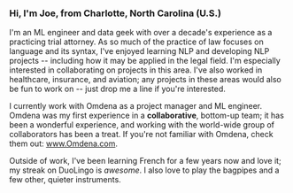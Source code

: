 ### Hi, I'm Joe, from Charlotte, North Carolina (U.S.)

I'm an ML engineer and data geek with over a decade's experience as a practicing trial attorney. As so much of the practice of law focuses on language and its syntax, I've enjoyed learning NLP and developing NLP projects -- including how it may be applied in the legal field.  I'm especially interested in collaborating on projects in this area.  I've also worked in healthcare, insurance, and aviation; any projects in these areas would also be fun to work on -- just drop me a line if you're interested.

I currently work with Omdena as a project manager and ML engineer. Omdena was my first experience in a __collaborative__, bottom-up team; it has been a wonderful experience, and working with the world-wide group of collaborators has been a treat. If you're not familiar with Omdena, check them out: www.Omdena.com. 

Outside of work, I've been learning French for a few years now and love it; my streak on DuoLingo is _awesome_. I also love to play the bagpipes and a few other, quieter instruments. 



<!--
**jnels13/jnels13** is a ✨ _special_ ✨ repository because its `README.md` (this file) appears on your GitHub profile.

Here are some ideas to get you started:

- 🔭 I’m currently working on ...
- 🌱 I’m currently learning ...
- 👯 I’m looking to collaborate on ...
- 🤔 I’m looking for help with ...
- 💬 Ask me about ...
- 📫 How to reach me: ...
- 😄 Pronouns: ...
- ⚡ Fun fact: ...
-->


